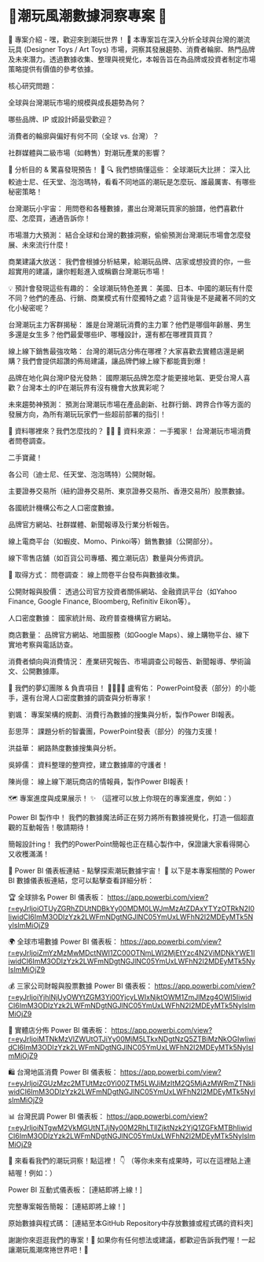 # 🌈潮玩風潮數據洞察專案 🧸

🌟 專案介紹 - 嘿，歡迎來到潮玩世界！ 🚀
本專案旨在深入分析全球與台灣的潮流玩具 (Designer Toys / Art Toys) 市場，洞察其發展趨勢、消費者輪廓、熱門品牌及未來潛力。透過數據收集、整理與視覺化，本報告旨在為品牌或投資者制定市場策略提供有價值的參考依據。

核心研究問題：

全球與台灣潮玩市場的規模與成長趨勢為何？

哪些品牌、IP 或設計師最受歡迎？

消費者的輪廓與偏好有何不同（全球 vs. 台灣）？

社群媒體與二級市場（如轉售）對潮玩產業的影響？

🎯 分析目的 & 驚喜發現預告！ 🎁
🔍 我們想搞懂這些：
全球潮玩大比拼： 深入比較迪士尼、任天堂、泡泡瑪特，看看不同地區的潮玩是怎麼玩、誰最厲害、有哪些秘密策略！

台灣潮玩小宇宙： 用問卷和各種數據，畫出台灣潮玩買家的臉譜，他們喜歡什麼、怎麼買，通通告訴你！

市場潛力大預測： 結合全球和台灣的數據洞察，偷偷預測台灣潮玩市場會怎麼發展、未來流行什麼！

商業建議大放送： 我們會根據分析結果，給潮玩品牌、店家或想投資的你，一些超實用的建議，讓你輕鬆進入或稱霸台灣潮玩市場！

💡 預計會發現這些有趣的：
全球潮玩特色差異： 美國、日本、中國的潮玩有什麼不同？他們的產品、行銷、商業模式有什麼獨特之處？這背後是不是藏著不同的文化小秘密呢？

台灣潮玩主力客群揭秘： 誰是台灣潮玩消費的主力軍？他們是哪個年齡層、男生多還是女生多？他們最愛哪些IP、哪種設計，還有都在哪裡買買買？

線上線下銷售最強攻略： 台灣的潮玩店分佈在哪裡？大家喜歡去實體店還是網購？我們會提供超讚的佈局建議，讓品牌們線上線下都能賣到爆！

品牌在地化與台灣IP發光發熱： 國際潮玩品牌怎麼才能更接地氣、更受台灣人喜歡？台灣本土的IP在潮玩界有沒有機會大放異彩呢？

未來趨勢神預測： 預測台灣潮玩市場在產品創新、社群行銷、跨界合作等方面的發展方向，為所有潮玩玩家們一些超前部署的指引！

💖 資料哪裡來？我們怎麼找的？ 🕵️‍♀️
📂 資料來源：
一手獨家！ 台灣潮玩市場消費者問卷調查。

二手寶藏！

各公司（迪士尼、任天堂、泡泡瑪特）公開財報。

主要證券交易所（紐約證券交易所、東京證券交易所、香港交易所）股票數據。

各國統計機構公布之人口密度數據。

品牌官方網站、社群媒體、新聞報導及行業分析報告。

線上電商平台（如蝦皮、Momo、Pinkoi等）銷售數據（公開部分）。

線下零售店舖（如百貨公司專櫃、獨立潮玩店）數量與分佈資訊。

🚀 取得方式：
問卷調查： 線上問卷平台發布與數據收集。

公開財報與股價： 透過公司官方投資者關係網站、金融資訊平台（如Yahoo Finance, Google Finance, Bloomberg, Refinitiv Eikon等）。

人口密度數據： 國家統計局、政府普查機構官方網站。

商店數量： 品牌官方網站、地圖服務（如Google Maps）、線上購物平台、線下實地考察與電話訪查。

消費者傾向與消費情況： 產業研究報告、市場調查公司報告、新聞報導、學術論文、公開數據庫。

👑 我們的夢幻團隊 & 負責項目！ 🦸‍♀️🦸‍♂️
盧宥佑： PowerPoint發表（部分）的小能手，還有台灣人口密度數據的調查與分析專家！

劉颯： 專案架構的規劃、消費行為數據的搜集與分析，製作Power BI報表。

彭思萍： 課題分析的智囊團，PowerPoint發表（部分）的強力支援！

洪益華： 網路熱度數據搜集與分析。

吳婷儒： 資料整理的整齊控，建立數據庫的守護者！

陳尚億： 線上線下潮玩商店的情報員，製作Power BI報表！

🗺️ 專案進度與成果展示！ ✨
（這裡可以放上你現在的專案進度，例如：）

Power BI 製作中！ 我們的數據魔法師正在努力將所有數據視覺化，打造一個超直觀的互動報告！敬請期待！

簡報設計ing！ 我們的PowerPoint簡報也正在精心製作中，保證讓大家看得開心又收穫滿滿！

🔗 Power BI 儀表板連結 - 點擊探索潮玩數據宇宙！ 🚀
以下是本專案相關的 Power BI 數據儀表板連結，您可以點擊查看詳細分析：

🏆 全球排名 Power BI 儀表板：
https://app.powerbi.com/view?r=eyJrIjoiOTUyZGRhZDUtNDBkYy00MDM0LWJmMzAtZDAxYTYzOTRkN2I0IiwidCI6ImM3ODIzYzk2LWFmNDgtNGJlNC05YmUxLWFhN2I2MDEyMTk5NyIsImMiOjZ9

🌍 全球市場數據 Power BI 儀表板：
https://app.powerbi.com/view?r=eyJrIjoiZmYzMzMwMDctNWI1ZC00OTNmLWI2MjEtYzc4N2ViMDNkYWE1IiwidCI6ImM3ODIzYzk2LWFmNDgtNGJlNC05YmUxLWFhN2I2MDEyMTk5NyIsImMiOjZ9

💰 三家公司財報與股票數據 Power BI 儀表板：
https://app.powerbi.com/view?r=eyJrIjoiYjhlNjUyOWYtZGM3Yi00YjcyLWIxNjktOWM1ZmJlMzg4OWI5IiwidCI6ImM3ODIzYzk2LWFmNDgtNGJlNC05YmUxLWFhN2I2MDEyMTk5NyIsImMiOjZ9

📍 實體店分佈 Power BI 儀表板：
https://app.powerbi.com/view?r=eyJrIjoiMTNkMzVlZWUtOTJiYy00MjM5LTkxNDgtNzQ5ZTBiMzNkOGIwIiwidCI6ImM3ODIzYzk2LWFmNDgtNGJlNC05YmUxLWFhN2I2MDEyMTk5NyIsImMiOjZ9

🛍️ 台灣地區消費 Power BI 儀表板：
https://app.powerbi.com/view?r=eyJrIjoiZGUzMzc2MTUtMzc0Yi00ZTM5LWJiMzItM2Q5MjAzMWRmZTNkIiwidCI6ImM3ODIzYzk2LWFmNDgtNGJlNC05YmUxLWFhN2I2MDEyMTk5NyIsImMiOjZ9

📊 台灣民調 Power BI 儀表板：
https://app.powerbi.com/view?r=eyJrIjoiNTgwM2VkMGUtNTJjNy00M2RhLTllZjktNzk2YjQ1ZGFkMTBhIiwidCI6ImM3ODIzYzk2LWFmNDgtNGJlNC05YmUxLWFhN2I2MDEyMTk5NyIsImMiOjZ9

🚀 來看看我們的潮玩洞察！點這裡！ 👇
（等你未來有成果時，可以在這裡貼上連結喔！例如：）

Power BI 互動式儀表板： [連結即將上線！]

完整專案報告簡報： [連結即將上線！]

原始數據與程式碼： [連結至本GitHub Repository中存放數據或程式碼的資料夾]

謝謝你來逛逛我們的專案！💖 如果你有任何想法或建議，都歡迎告訴我們喔！一起讓潮玩風潮席捲世界吧！🥳
